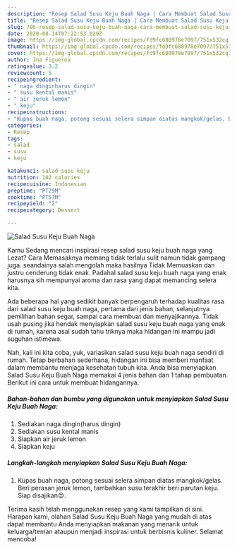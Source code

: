 ```yaml
---
description: "Resep Salad Susu Keju Buah Naga | Cara Membuat Salad Susu Keju Buah Naga Yang Lezat Sekali"
title: "Resep Salad Susu Keju Buah Naga | Cara Membuat Salad Susu Keju Buah Naga Yang Lezat Sekali"
slug: 705-resep-salad-susu-keju-buah-naga-cara-membuat-salad-susu-keju-buah-naga-yang-lezat-sekali
date: 2020-08-14T07:22:53.029Z
image: https://img-global.cpcdn.com/recipes/fd9fc680978e7097/751x532cq70/salad-susu-keju-buah-naga-foto-resep-utama.jpg
thumbnail: https://img-global.cpcdn.com/recipes/fd9fc680978e7097/751x532cq70/salad-susu-keju-buah-naga-foto-resep-utama.jpg
cover: https://img-global.cpcdn.com/recipes/fd9fc680978e7097/751x532cq70/salad-susu-keju-buah-naga-foto-resep-utama.jpg
author: Ina Figueroa
ratingvalue: 3.2
reviewcount: 5
recipeingredient:
- " naga dinginharus dingin"
- " susu kental manis"
- " air jeruk lemon"
- " keju"
recipeinstructions:
- "Kupas buah naga, potong sesuai selera simpan diatas mangkok/gelas. Beri perasan jeruk lemon, tambahkan susu terakhir beri parutan keju. Siap disajikan😍."
categories:
- Resep
tags:
- salad
- susu
- keju

katakunci: salad susu keju 
nutrition: 102 calories
recipecuisine: Indonesian
preptime: "PT29M"
cooktime: "PT57M"
recipeyield: "2"
recipecategory: Dessert

---
```



![Salad Susu Keju Buah Naga](https://img-global.cpcdn.com/recipes/fd9fc680978e7097/751x532cq70/salad-susu-keju-buah-naga-foto-resep-utama.jpg)

Kamu Sedang mencari inspirasi resep salad susu keju buah naga yang Lezat? Cara Memasaknya memang tidak terlalu sulit namun tidak gampang juga. seandainya salah mengolah maka hasilnya Tidak Memuaskan dan justru cenderung tidak enak. Padahal salad susu keju buah naga yang enak harusnya sih mempunyai aroma dan rasa yang dapat memancing selera kita.

Ada beberapa hal yang sedikit banyak berpengaruh terhadap kualitas rasa dari salad susu keju buah naga, pertama dari jenis bahan, selanjutnya pemilihan bahan segar, sampai cara membuat dan menyajikannya. Tidak usah pusing jika hendak menyiapkan salad susu keju buah naga yang enak di rumah, karena asal sudah tahu triknya maka hidangan ini mampu jadi suguhan istimewa.




Nah, kali ini kita coba, yuk, variasikan salad susu keju buah naga sendiri di rumah. Tetap berbahan sederhana, hidangan ini bisa memberi manfaat dalam membantu menjaga kesehatan tubuh kita. Anda bisa menyiapkan Salad Susu Keju Buah Naga memakai 4 jenis bahan dan 1 tahap pembuatan. Berikut ini cara untuk membuat hidangannya.

<!--inarticleads1-->

##### Bahan-bahan dan bumbu yang digunakan untuk menyiapkan Salad Susu Keju Buah Naga:

1. Sediakan  naga dingin(harus dingin)
1. Sediakan  susu kental manis
1. Siapkan  air jeruk lemon
1. Siapkan  keju




<!--inarticleads2-->

##### Langkah-langkah menyiapkan Salad Susu Keju Buah Naga:

1. Kupas buah naga, potong sesuai selera simpan diatas mangkok/gelas. Beri perasan jeruk lemon, tambahkan susu terakhir beri parutan keju. Siap disajikan😍.




Terima kasih telah menggunakan resep yang kami tampilkan di sini. Harapan kami, olahan Salad Susu Keju Buah Naga yang mudah di atas dapat membantu Anda menyiapkan makanan yang menarik untuk keluarga/teman ataupun menjadi inspirasi untuk berbisnis kuliner. Selamat mencoba!

